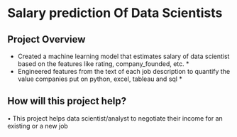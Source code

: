 # Salary prediction Of Data Scientists

## Project Overview
* Created a machine learning model that estimates salary of data scientist based on the features like rating, company_founded, etc. *
* Engineered features from the text of each job description to quantify the value companies put on python, excel, tableau and sql *

## How will this project help?
• This project helps data scientist/analyst to negotiate their income for an existing or a new job
